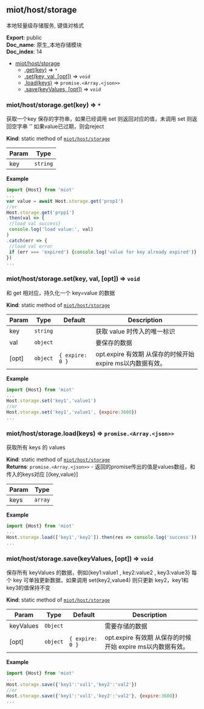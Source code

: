 <a name="module_miot/host/storage"></a>

## miot/host/storage
本地轻量级存储服务, 键值对格式

**Export**: public  
**Doc_name**: 原生_本地存储模块  
**Doc_index**: 14  

* [miot/host/storage](#module_miot/host/storage)
    * [.get(key)](#module_miot/host/storage.get) ⇒ <code>\*</code>
    * [.set(key, val, [opt])](#module_miot/host/storage.set) ⇒ <code>void</code>
    * [.load(keys)](#module_miot/host/storage.load) ⇒ <code>promise.&lt;Array.&lt;json&gt;&gt;</code>
    * [.save(keyValues, [opt])](#module_miot/host/storage.save) ⇒ <code>void</code>

<a name="module_miot/host/storage.get"></a>

### miot/host/storage.get(key) ⇒ <code>\*</code>
获取一个key 保存的字符串，如果已经调用 set 则返回对应的值，未调用 set 则返回空字串 ''
如果value已过期，则会reject

**Kind**: static method of [<code>miot/host/storage</code>](#module_miot/host/storage)  

| Param | Type |
| --- | --- |
| key | <code>string</code> | 

**Example**  
```js
import {Host} from 'miot'
...
var value = await Host.storage.get('prop1')
//or
Host.storage.get('prpp1')
.then(val => {
 //load val success}
 console.log('load value:', val)
)
.catch(err => {
 //load val error 
 if (err === 'expired') {console.log('value for key already expired')}
})
...
```
<a name="module_miot/host/storage.set"></a>

### miot/host/storage.set(key, val, [opt]) ⇒ <code>void</code>
和 get 相对应，持久化一个 key=value 的数据

**Kind**: static method of [<code>miot/host/storage</code>](#module_miot/host/storage)  

| Param | Type | Default | Description |
| --- | --- | --- | --- |
| key | <code>string</code> |  | 获取 value 时传入的唯一标识 |
| val | <code>object</code> |  | 要保存的数据 |
| [opt] | <code>object</code> | <code>{ expire: 0 }</code> | opt.expire 有效期 从保存的时候开始 expire ms以内数据有效。 |

**Example**  
```js
import {Host} from 'miot'
...
Host.storage.set('key1','value1')
//or
Host.storage.set('key1','value1', {expire:3600})
...
```
<a name="module_miot/host/storage.load"></a>

### miot/host/storage.load(keys) ⇒ <code>promise.&lt;Array.&lt;json&gt;&gt;</code>
获取所有 keys 的 values

**Kind**: static method of [<code>miot/host/storage</code>](#module_miot/host/storage)  
**Returns**: <code>promise.&lt;Array.&lt;json&gt;&gt;</code> - 返回的promise传出的值是values数组，和传入的keys对应 [{key,value}]  

| Param | Type |
| --- | --- |
| keys | <code>array</code> | 

**Example**  
```js
import {Host} from 'miot'
...
Host.storage.load(['key1','key2']).then(res => console.log('success'))
...
```
<a name="module_miot/host/storage.save"></a>

### miot/host/storage.save(keyValues, [opt]) ⇒ <code>void</code>
保存所有 keyValues 的数据，例如{key1:value1 , key2:value2 , key3:value3}
每个 key 可单独更新数据，如果调用 set(key2,value4) 则只更新 key2，key1和 key3的值保持不变

**Kind**: static method of [<code>miot/host/storage</code>](#module_miot/host/storage)  

| Param | Type | Default | Description |
| --- | --- | --- | --- |
| keyValues | <code>Object</code> |  | 需要存储的数据 |
| [opt] | <code>object</code> | <code>{ expire: 0 }</code> | opt.expire 有效期 从保存的时候开始 expire ms以内数据有效。 |

**Example**  
```js
import {Host} from 'miot'
...
Host.storage.save({'key1':'val1','key2':'val2'})
//or
Host.storage.save({'key1':'val1','key2':'val2'}, {expire:3600})
...
```
